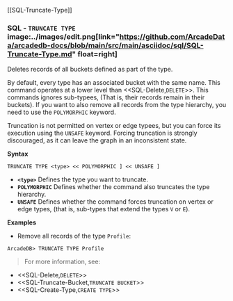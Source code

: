 [[SQL-Truncate-Type]]
### SQL - `TRUNCATE TYPE` image:../images/edit.png[link="https://github.com/ArcadeData/arcadedb-docs/blob/main/src/main/asciidoc/sql/SQL-Truncate-Type.md" float=right]

Deletes records of all buckets defined as part of the type.  

By default, every type has an associated bucket with the same name.  This command operates at a lower level than <<SQL-Delete,`DELETE`>>.  This commands ignores sub-typees, (That is, their records remain in their buckets).  If you want to also remove all records from the type hierarchy, you need to use the `POLYMORPHIC` keyword.

Truncation is not permitted on vertex or edge typees, but you can force its execution using the `UNSAFE` keyword.  Forcing truncation is strongly discouraged, as it can leave the graph in an inconsistent state.

**Syntax**

```
TRUNCATE TYPE <type> << POLYMORPHIC ] << UNSAFE ] 
```

- **`<type>`** Defines the type you want to truncate.
- **`POLYMORPHIC`** Defines whether the command also truncates the type hierarchy.
- **`UNSAFE`** Defines whether the command forces truncation on vertex or edge types, (that is, sub-types that extend the types `V` or `E`).

**Examples**

- Remove all records of the type `Profile`:

```
ArcadeDB> TRUNCATE TYPE Profile
```

>For more information, see:

- <<SQL-Delete,`DELETE`>>
- <<SQL-Truncate-Bucket,`TRUNCATE BUCKET`>>
- <<SQL-Create-Type,`CREATE TYPE`>>
